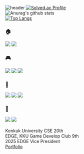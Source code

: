 ![header](https://capsule-render.vercel.app/api?type=Waving&height=200&text=i3amero&fontColor=d5e6f5&color=timeGradient&animation=fadeIn)
[![Solved.ac Profile](http://mazassumnida.wtf/api/v2/generate_badge?boj=sksmswkd)](https://solved.ac/sksmswkd/)
<br>
![Anurag's github stats](https://github-readme-stats.vercel.app/api?username=i3amero)
<br>
﻿[![Top Langs](https://github-readme-stats.vercel.app/api/top-langs/?username=i3amero&langs_count=10&layout=compact&theme=dark)](https://github.com/i3amero)﻿
### 🏠
<a href="https://manher.tistory.com/?page=1" target="_blank"><img src="https://img.shields.io/badge/Tistory-C63232?style=for-the-badge&logo=Tistory&logoColor=000000"/></a>
<a href="https://www.instagram.com/wise_brilliant_" target="_blank"><img src="https://img.shields.io/badge/Instagram-EC6F67?style=for-the-badge&logo=Instagram&logoColor=000000"/></a>
<br>
### 🎮
<a href="" target="_blank"><img src="https://img.shields.io/badge/Unity-828BA4?style=for-the-badge&logo=Unity&logoColor=000000"/></a>
<a href="" target="_blank"><img src="https://img.shields.io/badge/Ren'Py-BB0000?style=for-the-badge&logo=Ren'py&logoColor=000000"/></a>
<a href="" target="_blank"><img src="https://img.shields.io/badge/Godot-000000?style=for-the-badge&logo=godotengine&logoColor=478CBF"/></a>
### 🔨
<a href="" target="_blank"><img src="https://img.shields.io/badge/C++-5DA29C?style=for-the-badge&logo=cplusplus&logoColor=00599C"/></a>
<a href="" target="_blank"><img src="https://img.shields.io/badge/Blender-000000?style=for-the-badge&logo=Blender&logoColor=E87D0D"/></a>
<a href="" target="_blank"><img src="https://img.shields.io/badge/Python-E1A81B?style=for-the-badge&logo=Python&logoColor=3776AB"/></a>
### 💬
<a href="" target="_blank"><img src="https://img.shields.io/badge/Notion-F7A81B?style=for-the-badge&logo=Notion&logoColor=000000"/></a>
<a href="" target="_blank"><img src="https://img.shields.io/badge/VS Code-007ACC?style=for-the-badge&logo=visualstudiocode&logoColor=FFFFFF"/></a>
<br>
<br>Konkuk University CSE 20th<br>
EDGE, KKU Game Develop Club 9th<br>
2025 EDGE Vice President<br>
<a href="https://joyous-bathroom-ec6.notion.site/9fccc3ee849745b8a75d18f3ec88a513">Portfolio</a>
